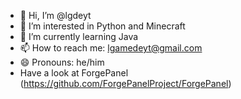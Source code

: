 - 👋 Hi, I’m @lgdeyt
- 👀 I’m interested in Python and Minecraft
- 🌱 I’m currently learning Java
- 📫 How to reach me: lgamedeyt@gmail.com
- 😄 Pronouns: he/him
- Have a look at ForgePanel (https://github.com/ForgePanelProject/ForgePanel)
